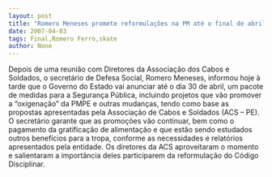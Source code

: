 ```yaml
---
layout: post
title: "Romero Meneses promete reformulações na PM até o final de abril"
date: 2007-04-03
tags: Final,Romero Ferro,skate
author: None
---
```

Depois de uma reunião com Diretores da Associação dos Cabos e Soldados, o secretário de Defesa Social, Romero Meneses, informou hoje à tarde que o Governo do Estado vai anunciar até o dia 30 de abril, um pacote de medidas para a Segurança Pública, incluindo projetos que vão promover a “oxigenação” da PMPE e outras mudanças, tendo como base as propostas apresentadas pela Associação de Cabos e Soldados (ACS – PE). 
O secretário garante que as promoções vão continuar, bem como o pagamento da gratificação de alimentação e que estão sendo estudados outros benefícios para a tropa, conforme as necessidades e relatórios apresentados pela entidade. 
Os diretores da ACS aproveitaram o momento e salientaram a importância deles participarem da reformulação do Código Disciplinar. 